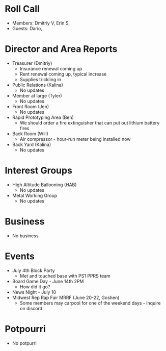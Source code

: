 # Roll Call
- Members: Dmitriy V, Erin S,
- Guests: Dario, 

# Director and Area Reports

- Treasurer (Dmitriy)
  - Insurance renewal coming up
  - Rent renewal coming up, typical increase
  - Supplies trickling in
- Public Relations (Kalina)
  - No updates
- Member at large (Tyler)
  - No updates
- Front Room (Jen)
  - No updates
- Rapid Prototyping Area (Ben)
  - We should order a fire extinguisher that can put out lithium battery fires
- Back Room (Will)
  - Air compressor - hour-run meter being installed now
- Back Yard (Kalina)
  - No updates

# Interest Groups

- High Altitude Ballooning (HAB)
  - No updates
- Metal Working Group
  - No updates

# Business

- No business

# Events

- July 4th Block Party
  - Met and touched base with PS1 PPRS team
- Board Game Day - June 14th 2PM
  - How did it go?
- News Night - July 10
- Midwest Rep Rap Fair MRRF (June 20-22, Goshen)
  - Some members may carpool for one of the weekend days - inquire on discord

# Potpourri 
  - No potpurri
